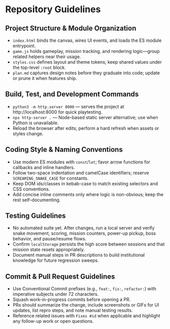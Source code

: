# Repository Guidelines

## Project Structure & Module Organization
- `index.html` binds the canvas, wires UI events, and loads the ES module entrypoint.
- `game.js` holds gameplay, mission tracking, and rendering logic—group related helpers near their usage.
- `styles.css` defines layout and theme tokens; keep shared values under the top-level `:root` block.
- `plan.md` captures design notes before they graduate into code; update or prune it when features ship.

## Build, Test, and Development Commands
- `python3 -m http.server 8000` — serves the project at http://localhost:8000 for quick playtesting.
- `npx http-server .` — Node-based static server alternative; use when Python is unavailable.
- Reload the browser after edits; perform a hard refresh when assets or styles change.

## Coding Style & Naming Conventions
- Use modern ES modules with `const`/`let`; favor arrow functions for callbacks and inline handlers.
- Follow two-space indentation and camelCase identifiers; reserve `SCREAMING_SNAKE_CASE` for constants.
- Keep DOM ids/classes in kebab-case to match existing selectors and CSS conventions.
- Add concise inline comments only where logic is non-obvious; keep the rest self-documenting.

## Testing Guidelines
- No automated suite yet. After changes, run a local server and verify snake movement, scoring, mission counters, power-up pickup, boss behavior, and pause/resume flows.
- Confirm `localStorage` persists the high score between sessions and that mission state resets appropriately.
- Document manual steps in PR descriptions to build institutional knowledge for future regression sweeps.

## Commit & Pull Request Guidelines
- Use Conventional Commit prefixes (e.g., `feat:`, `fix:`, `refactor:`) with imperative subjects under 72 characters.
- Squash work-in-progress commits before opening a PR.
- PRs should summarize the change, include screenshots or GIFs for UI updates, list repro steps, and note manual testing results.
- Reference related issues with `Fixes #id` when applicable and highlight any follow-up work or open questions.
